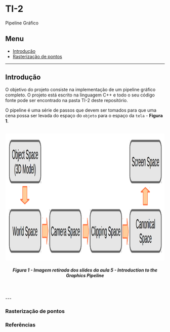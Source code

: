 # TI-2
Pipeline Gráfico

## Menu

* [Introdução](#introdução)
* [Rasterização de pontos](#rasterização-de-pontos)

---

## Introdução

O objetivo do projeto consiste na implementação de um pipeline gráfico completo. O projeto está escrito
na linguagem C++ e todo o seu código fonte pode ser encontrado na pasta TI-2 deste repositório.

O pipeline é uma série de passos que devem ser tomados para que uma cena possa ser levada do espaço 
do ```objeto``` para o espaço da ```tela``` - **Figura 1**.

<p align="center">
	<br>
	<img src="./screenshots/pipeline.png"/ width=600px height=400px>
	<h5 align="center">Figura 1 - Imagem retirada dos slides da aula 5 - Introduction to the Graphics Pipeline</h5>
	<br>
</p>
---

### Rasterização de pontos

### Referências
